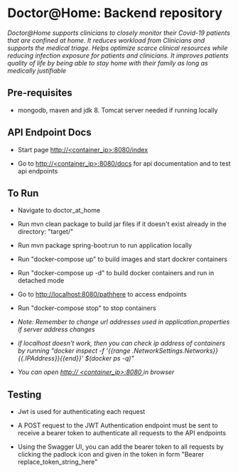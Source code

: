 # Doctor@Home: Backend repository

*Doctor@Home supports clinicians to closely monitor their Covid-19 patients that are confined at home.
It reduces workload from Clinicians and supports the medical triage. Helps optimize scarce clinical resources while reducing infection exposure for patients and clinicians. It improves patients quality of life by being able to stay home with their family as long as medically justifiable*

## Pre-requisites

* mongodb, maven and jdk 8. Tomcat server needed if running locally

## API Endpoint Docs

* Start page [http://<container_ip>:8080/index]()

* Go to [http://<container_ip>:8080/docs]() for api documentation and to test api endpoints

## To Run

* Navigate to doctor_at_home

* Run mvn clean package to build jar files if it doesn't exist already in the directory: "target/"

* Run mvn package spring-boot:run to run application locally

* Run "docker-compose up" to build images and start dockrer containers

* Run "docker-compose up -d" to build docker containers and run in detached mode

* Go to <http://localhost:8080/pathhere> to access endpoints

* Run "docker-compose stop" to stop containers

* *Note: Remember to change url addresses used in application.properties if server address changes*

* *if localhost doesn’t work, then you can check ip address of containers by running "docker inspect -f '{{range .NetworkSettings.Networks}}{{.IPAddress}}{{end}}' $(docker ps -q)"*

* *You can open [http:// <container_ip>:8080 ]() in browser*

## Testing

* Jwt is used for authenticating each request

* A POST request to the JWT Authentication endpoint must be sent to receive a bearer token to authenticate all requests to the API endpoints

* Using the Swagger UI, you can add the bearer token to all requests by  clicking the padlock icon and given in the token in form "Bearer replace_token_string_here"

